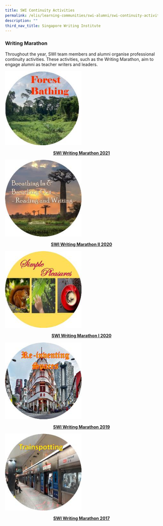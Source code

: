 ```yaml
---
title: SWI Continuity Activities
permalink: /elis/learning-communities/swi-alumni/swi-continuity-activities/
description: ""
third_nav_title: Singapore Writing Institute
---
```

### Writing Marathon
Throughout the year, SWI team members and alumni organise professional continuity activities. These activities, such as the Writing Marathon, aim to engage alumni as teacher writers and leaders.  

<p><a href="https://staging.d1wti0p44mqune.amplifyapp.com/elis/learning-communities/swi-continuity-activities/writing-marathon-forest-bathing/">
<img src="/images/forest-bathing-c.jpg"  style="width:50%">
<center><b>SWI Writing Marathon 2021</b></center>
</a></p>

<p><a href="https://staging.d1wti0p44mqune.amplifyapp.com/elis/learning-communities/swi-continuity-activities/writing-marathon-breathing-in-breathing-out/">
<img src="/images/breathing-ci.jpg"  style="width:50%">
<center><b>SWI Writing Marathon II 2020</b></center>
</a></p>

<p><a href="https://staging.d1wti0p44mqune.amplifyapp.com/elis/learning-communities/swi-continuity-activities/writing-marathon-simple-pleasures/">
<img src="/images/simple-pleasures-c.jpg"  style="width:50%">
<center><b>SWI Writing Marathon I 2020</b></center>
</a></p>

<p><a href="https://staging.d1wti0p44mqune.amplifyapp.com/elis/learning-communities/swi-continuity-activities/writing-marathon-re-inventing-spaces/">
<img src="/images/reinventing-spaces-c.jpg"  style="width:50%">
<center><b>SWI Writing Marathon 2019</b></center>
</a></p>

<p><a href="https://staging.d1wti0p44mqune.amplifyapp.com/elis/learning-communities/swi-alumni/swi-continuity-activities/writing-marathon-trainspotting/">
<img src="/images/trainspotting-c.jpg"  style="width:50%">
<center><b>SWI Writing Marathon 2017</b></center>
</a></p>
